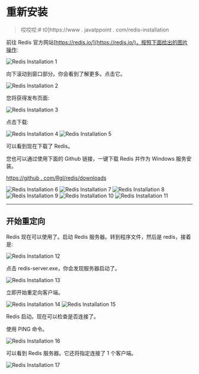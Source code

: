 # 重新安装

> 哎哎哎:# t0]https://www . javatppoint . com/redis-installation

前往 Redis 官方网站[https://redis.io/](https://redis.io/)，按照下面给出的图片操作:

![Redis Installation 1](../Images/0b3e2efaa4aba2fbb13cb44932dd8055.png)

向下滚动到窗口部分。你会看到了解更多。点击它。

![Redis Installation 2](../Images/fa4f4c94f4159d9a45ca7ea7854b5db3.png)

您将获得发布页面:

![Redis Installation 3](../Images/656c69017d2e2bebdec886047bd8499d.png)

点击下载:

![Redis Installation 4](../Images/4555b43c8ae14577efc538b0fd08994a.png)
![Redis Installation 5](../Images/48744861227134aad966048413aed370.png)

可以看到现在下载了 Redis。

您也可以通过使用下面的 Github 链接，一键下载 Redis 并作为 Windows 服务安装。

[https://github . com/Rgl/redis/downloads](https://github.com/rgl/redis/downloads)

![Redis Installation 6](../Images/44768ee2fb6d55baa4c342acec1dacf3.png)
![Redis Installation 7](../Images/f938f157de8419a98310044ca733d01f.png)
![Redis Installation 8](../Images/26fbb4c9fe13a272740f54f5d0cd73c7.png)
![Redis Installation 9](../Images/cf2d428c9a1155ec4d8582b7776ac258.png)
![Redis Installation 10](../Images/245a1953235ce1329c8305194b94bb7c.png)
![Redis Installation 11](../Images/2c3a6601f3e1b57f2be1bddab8296f57.png)

* * *

## 开始重定向

Redis 现在可以使用了。启动 Redis 服务器。转到程序文件，然后是 redis，接着是:

![Redis Installation 12](../Images/95f8323f509e654770dd6d53fa0ddb0c.png)

点击 redis-server.exe，你会发现服务器启动了。

![Redis Installation 13](../Images/477d9375677571f70d48adbc4430c2a8.png)

立即开始重定向客户端。

![Redis Installation 14](../Images/d86444c048a7e98e03f4d280cfb2478e.png)
![Redis Installation 15](../Images/341bf61894c1d0069cdd60ea007b1112.png)

Redis 启动。现在可以检查是否连接了。

使用 PING 命令。

![Redis Installation 16](../Images/b67090194ee21670839eb6562c8a6845.png)

可以看到 Redis 服务器。它还将指定连接了 1 个客户端。

![Redis Installation 17](../Images/ada03953363baabd0f3324d8ceda6b70.png)